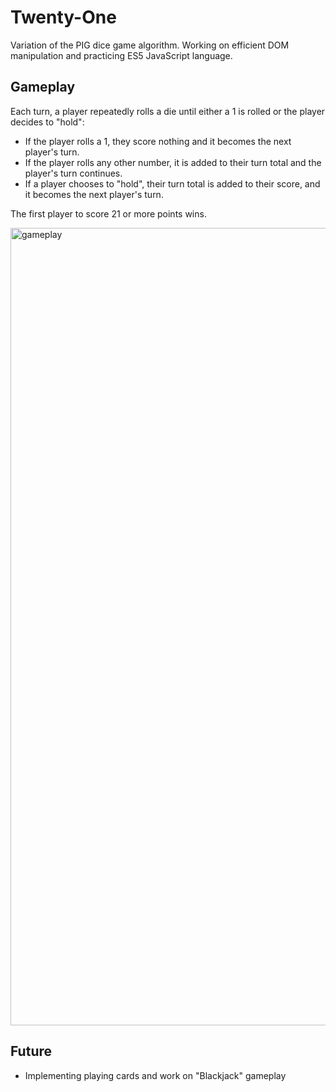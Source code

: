 # Twenty-One
Variation of the PIG dice game algorithm. Working on efficient DOM manipulation and practicing ES5 JavaScript language.

## Gameplay
Each turn, a player repeatedly rolls a die until either a 1 is rolled or the player decides to "hold":

* If the player rolls a 1, they score nothing and it becomes the next player's turn.
* If the player rolls any other number, it is added to their turn total and the player's turn continues.
* If a player chooses to "hold", their turn total is added to their score, and it becomes the next player's turn.

The first player to score 21 or more points wins.

<img width="1276" alt="gameplay" src="https://user-images.githubusercontent.com/34731628/52539024-922f1d80-2d47-11e9-953c-29b554b5f2ba.png">

## Future
* Implementing playing cards and work on "Blackjack" gameplay
